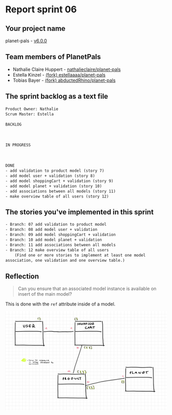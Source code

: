 # Report sprint 06

## Your project name

planet-pals - [v6.0.0](https://github.com/nathalieclaire/planet-pals/releases/tag/v6.0.0)

## Team members of PlanetPals

* Nathalie Claire Huppert - [nathalieclaire/planet-pals](https://github.com/nathalieclaire/planet-pals)
* Estella Kinzel - [(fork) estellaaaa/planet-pals](https://github.com/estellaaaa/planet-pals)
* Tobias Bayer - [(fork) abductedRhino/planet-pals](https://github.com/abductedRhino/planet-pals)

## The sprint backlog as a text file

```
Product Owner: Nathalie
Scrum Master: Estella

BACKLOG



IN PROGRESS



DONE
- add validation to product model (story 7)
- add model user + validation (story 8)
- add model shoppingCart + validation (story 9)
- add model planet + validation (story 10)
- add associations between all models (story 11)
- make overview table of all users (story 12)

```

## The stories you've implemented in this sprint

```
- Branch: 07 add validation to product model
- Branch: 08 add model user + validation
- Branch: 09 add model shoppingCart + validation
- Branch: 10 add model planet + validation
- Branch: 11 add associations between all models
- Branch: 12 make overview table of all users
    (Find one or more stories to implement at least one model association, one validation and one overview table.)
```

## Reflection

> Can you ensure that an associated model instance is available on insert of the main model?

This is done with the `ref` attribute inside of a model.

![alt text](image.png)
